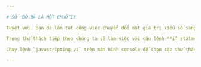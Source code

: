 ```yaml
---

# SỐ ĐÓ ĐÃ LÀ MỘT CHUỖI!

Tuyệt vời. Bạn đã làm tốt công việc chuyển đổi một giá trị kiểu số sang kiểu chuỗi.

Trong thử thách tiếp theo chúng ta sẽ làm việc với câu lệnh **if statments**.

Chạy lệnh `javascripting-vi` trên màn hình console để chọn các thử thách tiếp theo.

---
```

